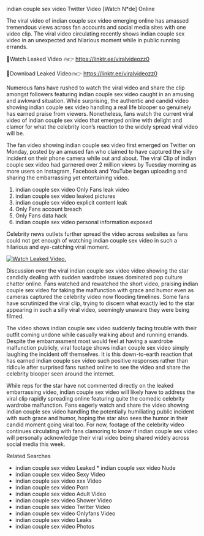 ﻿indian couple sex video Twitter Video [Watch N*de] Online

The viral video of ﻿indian couple sex video emerging online has amassed tremendous views across fan accounts and social media sites with one video clip. The viral video circulating recently shows ﻿indian couple sex video in an unexpected and hilarious moment while in public running errands. 

🔴Watch Leaked Video 🔥👉  https://linktr.ee/viralvideozz0 

🔴Download Leaked Video🔥👉  https://linktr.ee/viralvideozz0 

Numerous fans have rushed to watch the viral video and share the clip amongst followers featuring ﻿indian couple sex video caught in an amusing and awkward situation. While surprising, the authentic and candid video showing ﻿indian couple sex video handling a real life blooper so genuinely has earned praise from viewers. Nonetheless, fans watch the current viral video of ﻿indian couple sex video that emerged online with delight and clamor for what the celebrity icon’s reaction to the widely spread viral video will be.

The fan video showing ﻿indian couple sex video first emerged on Twitter on Monday, posted by an amused fan who claimed to have captured the silly incident on their phone camera while out and about. The viral Clip of ﻿indian couple sex video had garnered over 2 million views by Tuesday morning as more users on Instagram, Facebook and YouTube began uploading and sharing the embarrassing yet entertaining video. 

1. ﻿indian couple sex video Only Fans leak video
2. ﻿indian couple sex video leaked pictures
3. ﻿indian couple sex video explicit content leak
4. Only Fans account breach
5. Only Fans data hack
6. ﻿indian couple sex video personal information exposed

Celebrity news outlets further spread the video across websites as fans could not get enough of watching ﻿indian couple sex video in such a hilarious and eye-catching viral moment. 

[![Watch Leaked Video.](https://miro.medium.com/v2/resize:fit:828/format:webp/1*cilzJN44JGOrTw9NJCrNHA.gif "Watch Leaked Video")](https://linktr.ee/viralvideozz0)

Discussion over the viral ﻿indian couple sex video video showing the star candidly dealing with sudden wardrobe issues dominated pop culture chatter online. Fans watched and rewatched the short video, praising ﻿indian couple sex video for taking the malfunction with grace and humor even as cameras captured the celebrity video now flooding timelines. Some fans have scrutinized the viral clip, trying to discern what exactly led to the star appearing in such a silly viral video, seemingly unaware they were being filmed.

The video shows ﻿indian couple sex video suddenly facing trouble with their outfit coming undone while casually walking about and running errands. Despite the embarrassment most would feel at having a wardrobe malfunction publicly, viral footage shows ﻿indian couple sex video simply laughing the incident off themselves. It is this down-to-earth reaction that has earned ﻿indian couple sex video such positive responses rather than ridicule after surprised fans rushed online to see the video and share the celebrity blooper seen around the internet.  

While reps for the star have not commented directly on the leaked embarrassing video, ﻿indian couple sex video will likely have to address the viral clip rapidly spreading online featuring quite the comedic celebrity wardrobe malfunction. Fans eagerly watch and share the video showing ﻿indian couple sex video handling the potentially humiliating public incident with such grace and humor, hoping the star also sees the humor in their candid moment going viral too. For now, footage of the celebrity video continues circulating with fans clamoring to know if ﻿indian couple sex video will personally acknowledge their viral video being shared widely across social media this week.

Related Searches
* ﻿indian couple sex video Leaked
﻿* indian couple sex video Nude
* ﻿indian couple sex video Sexy Video
* ﻿indian couple sex video xxx Video
* ﻿indian couple sex video Porn
* ﻿indian couple sex video Adult Video
* ﻿indian couple sex video Shower Video
* ﻿indian couple sex video Twitter Video
* ﻿indian couple sex video Onlyfans Video
* ﻿indian couple sex video Leaks
* ﻿indian couple sex video Photos